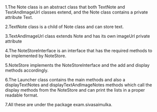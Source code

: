1.The Note class is an abstract class that both TextNote and TextAndImageUrl classes extend, and the Note class contains a private attribute Text.

2.TextNote class is a child of Note class and can store text.

3.TextAndImageUrl class extends Note and has its own imageUrl private attribute

4.The NoteStoreInterface is an interface that has the required methods to be implemented by NoteStore.

5.NoteStore implements the NoteStoreInterface and the add and display methods accordingly.

6.The Launcher class contains the main methods and also a displayTextNotes and displayTextAndImageNotes methods which call the display methods from the NoteStore and can print the lists in a proper readable format.

7.All these are under the package exam.sivasaimulka.
